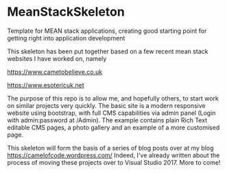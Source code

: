 # MeanStackSkeleton
Template for MEAN stack applications, creating good starting point for getting right into application development

This skeleton has been put together based on a few recent mean stack websites I have worked on, namely

https://www.cametobelieve.co.uk

https://www.esotericuk.net


The purpose of this repo is to allow me, and hopefully others, to start work on similar projects very quickly. The basic site is a modern responsive website using bootstrap, with full CMS capabilities via admin panel (Login with admin:password at /Admin). The example contains plain Rich Text editable CMS pages, a photo gallery and an example of a more customised page.

This skeleton will form the basis of a series of blog posts over at my blog https://camelofcode.wordpress.com/
Indeed, I've already written about the process of moving these projects over to Visual Studio 2017. More to come!
